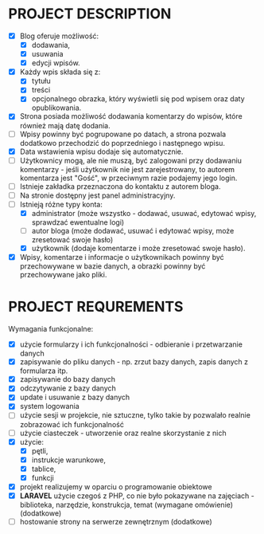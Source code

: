 # PROJECT DESCRIPTION
- [X] Blog oferuje możliwość:
    - [X] dodawania,
    - [X] usuwania
    - [X] edycji wpisów.
- [X] Każdy wpis składa się z:
  - [x]  tytułu
  - [x]  treści 
  - [X]  opcjonalnego obrazka, który wyświetli się pod wpisem oraz daty opublikowania.
- [X] Strona posiada możliwość dodawania komentarzy do wpisów, które również mają datę dodania.
- [ ] Wpisy powinny być pogrupowane po datach, a strona pozwala dodatkowo przechodzić do poprzedniego i następnego wpisu. 
- [X] Data wstawienia wpisu dodaje się automatycznie. 
- [ ] Użytkownicy mogą, ale nie muszą, być zalogowani przy dodawaniu komentarzy - jeśli użytkownik nie jest zarejestrowany, to autorem komentarza jest "Gość", w przeciwnym razie podajemy jego login.
- [ ] Istnieje zakładka przeznaczona do kontaktu z autorem bloga. 
- [ ] Na stronie dostępny jest panel administracyjny. 
- [ ] Istnieją różne typy konta: 
   - [X] administrator (może wszystko - dodawać, usuwać, edytować wpisy, sprawdzać ewentualne logi) 
   - [ ] autor bloga (może dodawać, usuwać i edytować wpisy, może zresetować swoje hasło)
   - [X] użytkownik (dodaje komentarze i może zresetować swoje hasło). 
- [X] Wpisy, komentarze i informacje o użytkownikach powinny być przechowywane w bazie danych, a obrazki powinny być przechowywane jako pliki.

# PROJECT REQUREMENTS
Wymagania funkcjonalne:
- [X] użycie formularzy i ich funkcjonalności - odbieranie i przetwarzanie danych
- [X] zapisywanie do pliku danych - np. zrzut bazy danych, zapis danych z formularza itp.
- [X] zapisywanie do bazy danych
- [X] odczytywanie z bazy danych
- [X] update i usuwanie z bazy danych
- [X] system logowania
- [ ] użycie sesji w projekcie, nie sztuczne, tylko takie by pozwalało realnie zobrazować ich funkcjonalność
- [ ] użycie ciasteczek - utworzenie oraz realne skorzystanie z nich
- [X] użycie:
  - [X]  pętli,
  - [X]  instrukcje warunkowe,
  - [X]  tablice, 
  - [X]  funkcji
- [X] projekt realizujemy w oparciu o programowanie obiektowe
- [X] **LARAVEL** użycie czegoś z PHP, co nie było pokazywane na zajęciach - biblioteka, narzędzie, konstrukcja, temat (wymagane omówienie) (dodatkowe) 
- [ ] hostowanie strony na serwerze zewnętrznym (dodatkowe)
